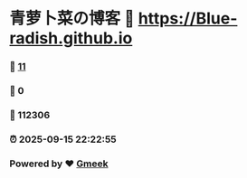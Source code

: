 # 青萝卜菜の博客 :link: https://Blue-radish.github.io 
### :page_facing_up: [11](https://Blue-radish.github.io/tag.html) 
### :speech_balloon: 0 
### :hibiscus: 112306 
### :alarm_clock: 2025-09-15 22:22:55 
### Powered by :heart: [Gmeek](https://github.com/Meekdai/Gmeek)
